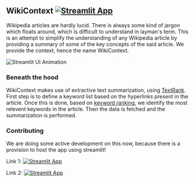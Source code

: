 ## WikiContext [![Streamlit App](https://static.streamlit.io/badges/streamlit_badge_black_white.svg)](https://share.streamlit.io/avinashbhat/wikicontext-v2/main)

Wikipedia articles are hardly lucid. There is always some kind of jargon which floats around, which is difficult to understand in layman's term. This is an attempt to simplify the understanding of any Wikipedia article by providing a summary of some of the key concepts of the said article.
We provide the context, hence the name WikiContext.

![Streamlit UI Animation](https://raw.githubusercontent.com/nihaldsouza/wikicontext-v2/master/streamlit-ui.gif "Making-of Animation")

### Beneath the hood

WikiContext makes use of extractive text summarization, using [TextRank](https://www.aclweb.org/anthology/W04-3252). First step is to define a keyword list based on the hyperlinks present in the article. Once this is done, based on [keyword ranking](http://ceur-ws.org/Vol-706/poster13.pdf), we identify the most relevent keywords in the article. Then the data is fetched and the summarization is performed.

### Contributing
We are doing some active development on this now, because there is a provision to host the app using streamlit! 

Link 1:
[![Streamlit App](https://static.streamlit.io/badges/streamlit_badge_black_white.svg)](https://share.streamlit.io/nihaldsouza/wikicontext-v2/main)

Link 2:
[![Streamlit App](https://static.streamlit.io/badges/streamlit_badge_black_white.svg)](https://share.streamlit.io/avinashbhat/wikicontext-v2/main)

